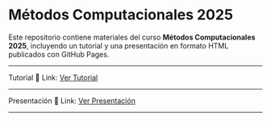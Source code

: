 # Métodos Computacionales 2025  

Este repositorio contiene materiales del curso **Métodos Computacionales 2025**, incluyendo un tutorial y una presentación en formato HTML publicados con GitHub Pages.  

---

Tutorial 🔗 Link: [Ver Tutorial](https://cristobal-mejias-g.github.io/Metodos-Computacionales-2025/Tutorial.html)  


---

Presentación 🔗 Link: [Ver Presentación](https://cristobal-mejias-g.github.io/Metodos-Computacionales-2025/Presentación.html)  


---
